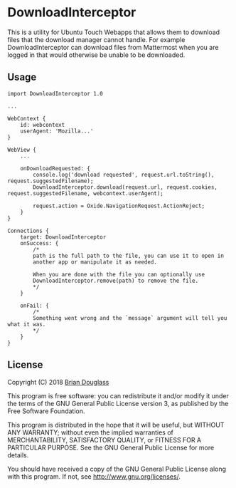 # DownloadInterceptor

This is a utility for Ubuntu Touch Webapps that allows them to download files that
the download manager cannot handle. For example DownloadInterceptor can download
files from Mattermost when you are logged in that would otherwise be unable to be
downloaded.

## Usage

~~~
import DownloadInterceptor 1.0

...

WebContext {
    id: webcontext
    userAgent: 'Mozilla...'
}

WebView {
    ...

    onDownloadRequested: {
        console.log('download requested', request.url.toString(), request.suggestedFilename);
        DownloadInterceptor.download(request.url, request.cookies, request.suggestedFilename, webcontext.userAgent);

        request.action = Oxide.NavigationRequest.ActionReject;
    }
}

Connections {
    target: DownloadInterceptor
    onSuccess: {
        /*
        path is the full path to the file, you can use it to open in
        another app or manipulate it as needed.

        When you are done with the file you can optionally use
        DownloadInterceptor.remove(path) to remove the file.
        */
    }

    onFail: {
        /*
        Something went wrong and the `message` argument will tell you what it was.
        */
    }
}
~~~

## License

Copyright (C) 2018 [Brian Douglass](http://bhdouglass.com/)

This program is free software: you can redistribute it and/or modify it under the terms of the GNU General Public License version 3, as published
by the Free Software Foundation.

This program is distributed in the hope that it will be useful, but WITHOUT ANY WARRANTY; without even the implied warranties of MERCHANTABILITY, SATISFACTORY QUALITY, or FITNESS FOR A PARTICULAR PURPOSE.  See the GNU General Public License for more details.

You should have received a copy of the GNU General Public License along with this program.  If not, see <http://www.gnu.org/licenses/>.
